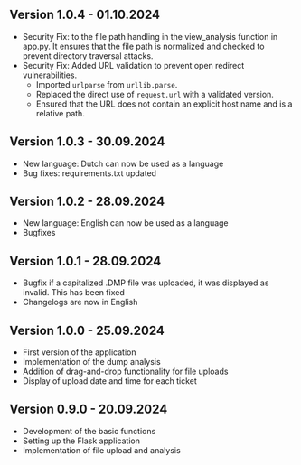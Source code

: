 ## Version 1.0.4 - 01.10.2024

- Security Fix: to the file path handling in the view_analysis function in app.py.
  It ensures that the file path is normalized and checked to prevent directory traversal attacks.
- Security Fix: Added URL validation to prevent open redirect vulnerabilities.
  - Imported `urlparse` from `urllib.parse`.
  - Replaced the direct use of `request.url` with a validated version.
  - Ensured that the URL does not contain an explicit host name and is a relative path.

## Version 1.0.3 - 30.09.2024

- New language: Dutch can now be used as a language
- Bug fixes: requirements.txt updated

## Version 1.0.2 - 28.09.2024

- New language: English can now be used as a language
- Bugfixes


## Version 1.0.1 - 28.09.2024

- Bugfix if a capitalized .DMP file was uploaded, it was displayed as invalid. This has been fixed
- Changelogs are now in English


## Version 1.0.0 - 25.09.2024

- First version of the application
- Implementation of the dump analysis
- Addition of drag-and-drop functionality for file uploads
- Display of upload date and time for each ticket

## Version 0.9.0 - 20.09.2024

- Development of the basic functions
- Setting up the Flask application
- Implementation of file upload and analysis
